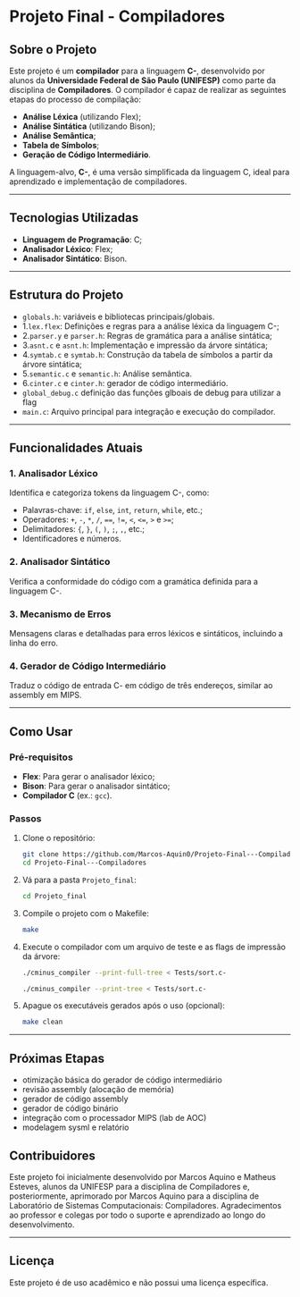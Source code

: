 # Projeto Final - Compiladores

## Sobre o Projeto

Este projeto é um **compilador** para a linguagem **C-**, desenvolvido por alunos da **Universidade Federal de São Paulo (UNIFESP)** como parte da disciplina de **Compiladores**. O compilador é capaz de realizar as seguintes etapas do processo de compilação:

- **Análise Léxica** (utilizando Flex);
- **Análise Sintática** (utilizando Bison);
- **Análise Semântica**;
- **Tabela de Símbolos**;
- **Geração de Código Intermediário**.

A linguagem-alvo, **C-**, é uma versão simplificada da linguagem C, ideal para aprendizado e implementação de compiladores.

---

## Tecnologias Utilizadas

- **Linguagem de Programação**: C;
- **Analisador Léxico**: Flex;
- **Analisador Sintático**: Bison.

---

## Estrutura do Projeto
- `globals.h`: variáveis e bibliotecas principais/globais.
- 1.`lex.flex`: Definições e regras para a análise léxica da linguagem C-;
- 2.`parser.y` e `parser.h`: Regras de gramática para a análise sintática;
- 3.`asnt.c` e `asnt.h`: Implementação e impressão da árvore sintática;
- 4.`symtab.c` e `symtab.h`: Construção da tabela de símbolos a partir da árvore sintática;
- 5.`semantic.c` e `semantic.h`: Análise semântica.
- 6.`cinter.c` e `cinter.h`: gerador de código intermediário.
- `global_debug.c` definição das funções glboais de debug para utilizar a flag
- `main.c`: Arquivo principal para integração e execução do compilador.
---

## Funcionalidades Atuais

### 1. **Analisador Léxico**
Identifica e categoriza tokens da linguagem C-, como:
- Palavras-chave: `if`, `else`, `int`, `return`, `while`, etc.;
- Operadores: `+`, `-`, `*`, `/`, `==`, `!=`, `<`, `<=`, `>` e `>=`;
- Delimitadores: `{`, `}`, `(`, `)`, `;`, `,`, etc.;
- Identificadores e números.

### 2. **Analisador Sintático**
Verifica a conformidade do código com a gramática definida para a linguagem C-.

### 3. **Mecanismo de Erros**
Mensagens claras e detalhadas para erros léxicos e sintáticos, incluindo a linha do erro.

### 4. **Gerador de Código Intermediário**
Traduz o código de entrada C- em código de três endereços, similar ao assembly em MIPS.

---

## Como Usar

### Pré-requisitos

- **Flex**: Para gerar o analisador léxico;
- **Bison**: Para gerar o analisador sintático;
- **Compilador C** (ex.: `gcc`).

### Passos

1. Clone o repositório:
   ```bash
   git clone https://github.com/Marcos-Aquin0/Projeto-Final---Compiladores
   cd Projeto-Final---Compiladores
   ```

2. Vá para a pasta `Projeto_final`:
   ```bash
   cd Projeto_final
   ```

3. Compile o projeto com o Makefile:
   ```bash
   make
   ```

4. Execute o compilador com um arquivo de teste e as flags de impressão da árvore:
   ```bash
   ./cminus_compiler --print-full-tree < Tests/sort.c-
   ```
   ```bash
   ./cminus_compiler --print-tree < Tests/sort.c-
   ```

5. Apague os executáveis gerados após o uso (opcional):
   ```bash
   make clean
   ```
   
---

## Próximas Etapas
- otimização básica do gerador de código intermediário
- revisão assembly (alocação de memória)
- gerador de código assembly
- gerador de código binário
- integração com o processador MIPS (lab de AOC)
- modelagem sysml e relatório

## Contribuidores

Este projeto foi inicialmente desenvolvido por Marcos Aquino e Matheus Esteves, alunos da UNIFESP para a disciplina de Compiladores e, posteriormente, aprimorado por Marcos Aquino para a disciplina de Laboratório de Sistemas Computacionais: Compiladores. Agradecimentos ao professor e colegas por todo o suporte e aprendizado ao longo do desenvolvimento.

---

## Licença

Este projeto é de uso acadêmico e não possui uma licença específica.
